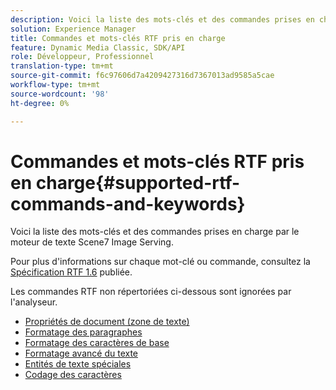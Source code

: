 ```yaml
---
description: Voici la liste des mots-clés et des commandes prises en charge par le moteur de texte Scene7 Image Serving.
solution: Experience Manager
title: Commandes et mots-clés RTF pris en charge
feature: Dynamic Media Classic, SDK/API
role: Développeur, Professionnel
translation-type: tm+mt
source-git-commit: f6c97606d7a4209427316d7367013ad9585a5cae
workflow-type: tm+mt
source-wordcount: '98'
ht-degree: 0%

---
```



# Commandes et mots-clés RTF pris en charge{#supported-rtf-commands-and-keywords}

Voici la liste des mots-clés et des commandes prises en charge par le moteur de texte Scene7 Image Serving.

Pour plus d&#39;informations sur chaque mot-clé ou commande, consultez la [Spécification RTF 1.6](http://msdn.microsoft.com/en-us/library/aa140277%28v=office.10%29.aspx) publiée.

Les commandes RTF non répertoriées ci-dessous sont ignorées par l&#39;analyseur.

* [Propriétés de document (zone de texte)](r-document-text-box-properties.md)
* [Formatage des paragraphes](r-paragraph-formatting.md)
* [Formatage des caractères de base](r-basic-character-formatting.md)
* [Formatage avancé du texte](r-advanced-text-formatting.md)
* [Entités de texte spéciales](r-special-text-entities.md)
* [Codage des caractères](r-is-http-character-encoding.md)
